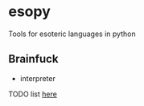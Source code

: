 # esopy
Tools for esoteric languages in python

## Brainfuck

 - interpreter
 
 TODO list [here](https://github.com/TrakJohnson/esopy/projects/1)
